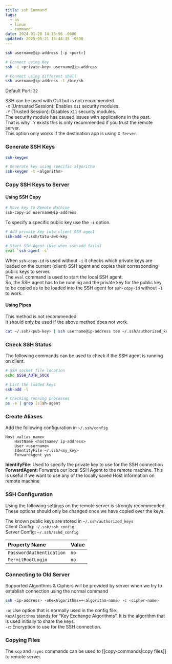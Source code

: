 ```yaml
---
title: ssh Command
tags:
  - os
  - linux
  - command
date: 2024-01-28 14:15:56 -0600
updated: 2025-05-21 18:44:35 -0500
---
```


````bash
ssh username@ip-address [-p <port>]

# Connect using Key
ssh -i <private-key> username@ip-address

# Connect using different shell
ssh username@ip-address -t /bin/sh
````

Default Port: `22`  

SSH can be used with GUI but is not recommended.  
`-X` (Untrusted Session): Enables `X11` security modules.  
`-Y` (Trusted Session): Disables `X11` security modules.  
The security module has caused issues with applications in the past.  
That is why `-Y` exists this is only recommended if you trust the remote server.  
This option only works if the destination app is using `X Server`.  

### Generate SSH Keys

````bash
ssh-keygen

# Generate key using specific algorithm
ssh-keygen -t <algorithm>
````

### Copy SSH Keys to Server

#### Using SSH Copy

````bash
# Move key to Remote Machine
ssh-copy-id username@ip-address
````

To specify a specific public key use the `-i` option.

````bash
# Add private key into client SSH agent
ssh-add ~/.ssh/tatu-aws-key

# Start SSH Agent (Use when ssh-add fails)
eval `ssh-agent -s`
````

When `ssh-copy-id` is used without `-i` it checks which private keys are loaded on the current (client) SSH agent and copies their corresponding public keys to server.  
The `eval` command is used to start the local SSH agent.  
So, the SSH agent has to be running and the private key for the public key to be copied as to be loaded into the SSH agent for `ssh-copy-id` without `-i` to work. 

#### Using Pipes

This method is not recommended.  
It should only be used if the above method does not work.

````bash
cat ~/.ssh/<pub-key> | ssh username@ip-address tee ~/.ssh/authorized_keys
````

### Check SSH Status

The following commands can be used to check if the SSH agent is running on client.

```bash
# SSH socket file location
echo $SSH_AUTH_SOCK

# List the loaded keys
ssh-add -l

# Checking running processes
ps -e | grep [s]sh-agent
```

### Create Aliases

Add the following configuration in `~/.ssh/config`

````shell
Host <alias_name>
	HostName <hostname/ ip-address>
	User <username>
	IdentityFile ~/.ssh/<my_key>
	ForwardAgent yes
````

**IdentifyFile**: Used to specify the private key to use for the SSH connection  
**ForwardAgent**: Forwards our local SSH Agent to the remote machine. This is useful if we want to use any of the locally saved Host information on remote machine

### SSH Configuration

Using the following settings on the remote server is strongly recommended.  
These options should only be changed once we have copied over the keys.  

 The known public keys are stored in `~/.ssh/authorized_keys`  
 Client Config: `~/.ssh/ssh_config`  
 Server Config: `~/.ssh/sshd_config`  

| Property Name            | Value |
| :----------------------- | :---- |
| `PasswordAuthentication` | `no`  |
| `PermitRootLogin`        | `no`  |

### Connecting to Old Server

Supported Algorithms & Ciphers will be provided by server when we try to establish connection using the normal command

```bash
ssh <ip-address> -oKexAlgorithms=+<algorithm-name> -c <cipher-name>
```

`-o`: Use option that is normally used in the config file.  
`KexAlgorithms` stands for “Key Exchange Algorithms”. It is the algorithm that is used initially to share the keys.  
`-c`: Encryption to use for the SSH connection.  

### Copying Files

The `scp` and `rsync` commands can be used to [[copy-commands|copy files]] to remote server.
